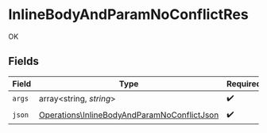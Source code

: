 # InlineBodyAndParamNoConflictRes

OK


## Fields

| Field                                                                                                      | Type                                                                                                       | Required                                                                                                   | Description                                                                                                |
| ---------------------------------------------------------------------------------------------------------- | ---------------------------------------------------------------------------------------------------------- | ---------------------------------------------------------------------------------------------------------- | ---------------------------------------------------------------------------------------------------------- |
| `args`                                                                                                     | array<string, *string*>                                                                                    | :heavy_check_mark:                                                                                         | N/A                                                                                                        |
| `json`                                                                                                     | [Operations\InlineBodyAndParamNoConflictJson](../../Models/Operations/InlineBodyAndParamNoConflictJson.md) | :heavy_check_mark:                                                                                         | N/A                                                                                                        |